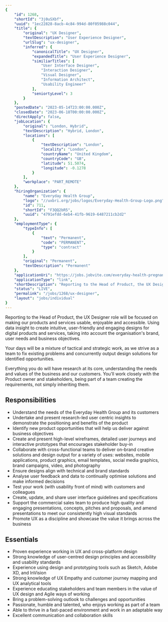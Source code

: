 ```yaml
---
{
	"id": 1268,
	"shortId": "3j0uSXbf",
	"uuid": "1ec22828-8acb-4c84-994d-80f05988c044",
	"title": {
		"original": "UX Designer",
		"textDescription": "User Experience Designer",
		"urlSlug": "ux-designer",
		"inferred": {
			"canonicalTitle": "UX Designer",
			"expandedTitle": "User Experience Designer",
			"similiarTitles": [
				"User Interface Designer",
				"Interaction Designer",
				"Visual Designer",
				"Information Architect",
				"Usability Engineer"
			],
			"seniortyLevel": 3
		}
	},
	"postedDate": "2023-05-14T23:00:00.000Z",
	"closedDate": "2023-06-18T00:00:00.000Z",
	"directApply": false,
	"jobLocation": {
		"original": "London, Hybrid",
		"textDescription": "Hybrid, London",
		"locations": [
			{
				"textDescription": "London",
				"locality": "London",
				"countryName": "United Kingdom",
				"countryCode": "GB",
				"latitude": 51.5074,
				"longitude": -0.1278
			}
		],
		"workplace": "PART_REMOTE"
	},
	"hiringOrganization": {
		"name": "Everyday Health Group",
		"logo": "//uxbri.org/jobs/logos/Everyday-Health-Group-Logo.png",
		"id": 711,
		"shortId": "F3QQ2bR5",
		"uuid": "4791efdd-6eb4-41fb-9619-6487211cb2d2"
	},
	"employmentType": {
		"typeInfo": [
			{
				"text": "Permanent",
				"code": "PERMANENT",
				"type": "contract"
			}
		],
		"original": "Permanent",
		"textDescription": "Permanent"
	},
	"applicationUri": "https://jobs.jobvite.com/everyday-health-pregnancy-and-parenting/job/oaSdnfwm/apply",
	"applicationType": "link",
	"shortDescription": "Reporting to the Head of Product, the UX Designer role will be focused on making our products and services usable, enjoyable and accessible. Using data insight to create intuitive, user-friendly- and",
	"status": "LIVE",
	"permalink": "/jobs/1268/ux-designer",
	"layout": "jobs/individual"
}
---
```

<p>Reporting to the Head of Product, the UX Designer role will be focused on making our products and services usable, enjoyable and accessible. Using data insight to create intuitive, user-friendly and engaging designs for digital products and services, taking into account the organisation's brand, user needs and business objectives.</p>
<p>Your days will be a mixture of tactical and strategic work, as we strive as a team to fix existing problems and concurrently output design solutions for identified opportunities.</p>
<p>Everything you do will have research at its core, understanding the needs and values of the business and our customers. You’ll work closely with the Product owner and stakeholders, being part of a team creating the requirements, not simply inheriting them.</p>
<h2 id="responsibilities">Responsibilities</h2>
<ul>
<li>Understand the needs of the Everyday Health Group and its customers</li>
<li>Undertake and present research-led user centric insights to demonstrate the positioning and benefits of the product</li>
<li>Identify new product opportunities that will help us deliver against business objectives</li>
<li>Create and present high-level wireframes, detailed user journeys and interactive prototypes that encourages stakeholder buy-in</li>
<li>Collaborate with cross-functional teams to deliver on-brand creative solutions and design output for a variety of uses: websites, mobile applications, product graphics, email templates, social media graphics, brand campaigns, video, and photography</li>
<li>Ensure designs align with technical and brand standards</li>
<li>Analyse user feedback and data to continually optimise solutions and make informed decisions</li>
<li>Test your work (with usability front of mind) with customers and colleagues</li>
<li>Create, update, and share user interface guidelines and specifications</li>
<li>Support the commercial sales team to produce high quality and engaging presentations, concepts, pitches and proposals, and amend presentations to meet our consistently high visual standards</li>
<li>Promote UX as a discipline and showcase the value it brings across the business</li>
</ul>
<h2 id="essentials">Essentials</h2>
<ul>
<li>Proven experience working in UX and cross-platform design</li>
<li>Strong knowledge of user-centred design principles and accessibility and usability standards</li>
<li>Experience using design and prototyping tools such as Sketch, Adobe XD, and InVision</li>
<li>Strong knowledge of UX Empathy and customer journey mapping and UX analytical tools</li>
<li>Experience educating stakeholders and team members in the value of UX design and Agile ways of working</li>
<li>Bring a problem-solving outlook to challenges and opportunities</li>
<li>Passionate, humble and talented, who enjoys working as part of a team</li>
<li>Able to thrive in a fast-paced environment and work in an adaptable way</li>
<li>Excellent communication and collaboration skills</li>
</ul>

